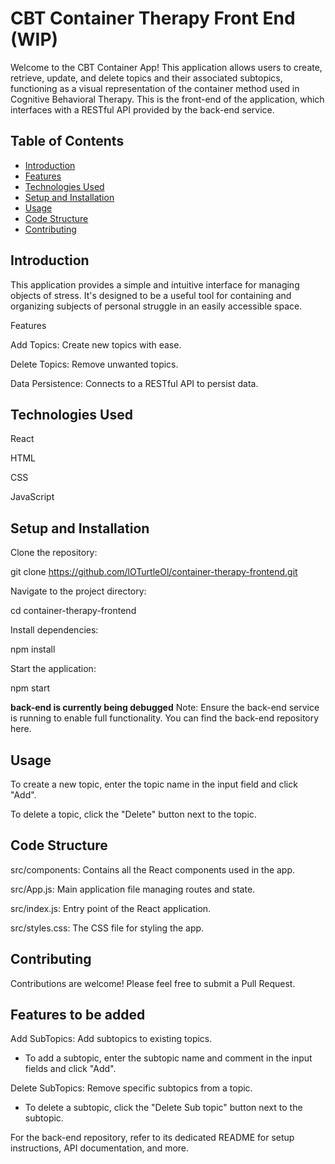 # **CBT Container Therapy Front End (WIP)**

Welcome to the CBT Container App! This application allows users to create, retrieve, update, and delete topics and their associated subtopics, functioning as a visual representation of the container method used in Cognitive Behavioral Therapy. This is the front-end of the application, which interfaces with a RESTful API provided by the back-end service.

## **Table of Contents**

- [Introduction](#introduction)
- [Features](#features)
- [Technologies Used](#technologies-used)
- [Setup and Installation](#setup-and-installation)
- [Usage](#usage)
- [Code Structure](#code-structure)
- [Contributing](#contributing)

## **Introduction**

This application provides a simple and intuitive interface for managing objects of stress. It's designed to be a useful tool for containing and organizing subjects of personal struggle in an easily accessible space.

Features

Add Topics: Create new topics with ease.

Delete Topics: Remove unwanted topics.

Data Persistence: Connects to a RESTful API to persist data.

## **Technologies Used**

React

HTML

CSS

JavaScript

## **Setup and Installation**

Clone the repository:

git clone https://github.com/lOTurtleOl/container-therapy-frontend.git

Navigate to the project directory:

cd container-therapy-frontend

Install dependencies:

npm install

Start the application:

npm start

**back-end is currently being debugged**
Note: Ensure the back-end service is running to enable full functionality. You can find the back-end repository here.

## **Usage**

To create a new topic, enter the topic name in the input field and click "Add".

To delete a topic, click the "Delete" button next to the topic.

## **Code Structure**

src/components: Contains all the React components used in the app.

src/App.js: Main application file managing routes and state.

src/index.js: Entry point of the React application.

src/styles.css: The CSS file for styling the app.

## **Contributing**

Contributions are welcome! Please feel free to submit a Pull Request.

## **Features to be added**

Add SubTopics: Add subtopics to existing topics.
 - To add a subtopic, enter the subtopic name and comment in the input fields and click "Add".

Delete SubTopics: Remove specific subtopics from a topic.
- To delete a subtopic, click the "Delete Sub topic" button next to the subtopic.

For the back-end repository, refer to its dedicated README for setup instructions, API documentation, and more.
